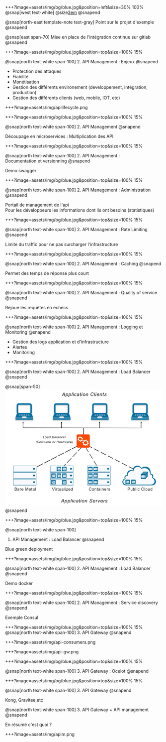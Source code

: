 +++?image=assets/img/bg/blue.jpg&position=left&size=30% 100%
@snap[west text-white]
@size[3em](1.)
@snapend

@snap[north-east template-note text-gray]
Point sur le projet d'exemple 
@snapend

@snap[east span-70]
Mise en place de l'intégration continue sur gitlab 
@snapend


+++?image=assets/img/bg/blue.jpg&position=top&size=100% 15%

@snap[north text-white span-100]
2. API Management : Enjeux
@snapend

- Protection des attaques
- Fiabilité 
- Monétisation
- Gestion des différents environement (developpement, intégration, production)
- Gestion des différents clients (web, mobile, IOT, etc)

+++?image=assets/img/apilifecycle.png

+++?image=assets/img/bg/blue.jpg&position=top&size=100% 15%

@snap[north text-white span-100]
2. API Management 
@snapend

Découpage en microservices : Multiplication des API 

+++?image=assets/img/bg/blue.jpg&position=top&size=100% 15%

@snap[north text-white span-100]
2. API Management :<br/> Documentation et versionning
@snapend

Demo swagger 

+++?image=assets/img/bg/blue.jpg&position=top&size=100% 15%

@snap[north text-white span-100]
2. API Management : Administration
@snapend

Portail de management de l'api<br/>
Pour les développeurs les informations dont ils ont besoins (statistiques)

+++?image=assets/img/bg/blue.jpg&position=top&size=100% 15%

@snap[north text-white span-100]
2. API Management : Rate Limiting
@snapend

Limite du traffic pour ne pas surcharger l'infrastructure

+++?image=assets/img/bg/blue.jpg&position=top&size=100% 15%

@snap[north text-white span-100]
2. API Management : Caching
@snapend

Permet des temps de réponse plus court<br/>

+++?image=assets/img/bg/blue.jpg&position=top&size=100% 15%

@snap[north text-white span-100]
2. API Management : Quality of service
@snapend

Rejoue les requêtes en echecs 

+++?image=assets/img/bg/blue.jpg&position=top&size=100% 15%

@snap[north text-white span-100]
2. API Management : Logging et Monitoring
@snapend

- Gestion des logs application et d'infrastructure
- Alertes
- Monitoring

+++?image=assets/img/bg/blue.jpg&position=top&size=100% 15%

@snap[north text-white span-100]
2. API Management : Load Balancer
@snapend

@snap[span-50]
![alt Text](assets/img/load-balancer.png)
@snapend

+++?image=assets/img/bg/blue.jpg&position=top&size=100% 15%

@snap[north text-white span-100]
1. API Management : Load Balancer
@snapend

Blue green deployment 

+++?image=assets/img/bg/blue.jpg&position=top&size=100% 15%

@snap[north text-white span-100]
2. API Management : Load Balancer
@snapend

Demo docker 

+++?image=assets/img/bg/blue.jpg&position=top&size=100% 15%

@snap[north text-white span-100]
2. API Management : Service discovery
@snapend

Exemple Consul

+++?image=assets/img/bg/blue.jpg&position=top&size=100% 15%
@snap[north text-white span-100]
3. API Gateway 
@snapend

+++?image=assets/img/api-consumers.png

+++?image=assets/img/api-gw.png

+++?image=assets/img/bg/blue.jpg&position=top&size=100% 15%

@snap[north text-white span-100]
3. API Gateway : Ocelot 
@snapend

+++?image=assets/img/bg/blue.jpg&position=top&size=100% 15%

@snap[north text-white span-100]
3. API Gateway
@snapend

Kong, Gravitee,etc


@snap[north text-white span-100]
3. API Gateway + API management 
@snapend

En résumé c'est quoi ? 

+++?image=assets/img/apim.png


